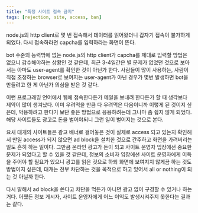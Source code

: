 ```yaml
---
title: "특정 사이트 접속 금지"
tags: [rejection, site, access, ban]
---
```


node.js의 http client로 몇 번 접속해서 데이터를 읽어왔더니 갑자기 접속이 불가하게 되었다. 다시 접속하라면 capcha를 입력하라는 화면이 뜬다.

bot 수준의 능력밖에 없는 node.js의 http client가 capcha를 제대로 입력할 방법은 없으니 감수해야하는 상황인 것 같은데, 최근 3-4일간은 별 문제가 없었던 것으로 보아서는 아마도 user-agent를 확인한 것이 아닌가 한다. 사람들이 많이 사용하는, 사람이 직접 조정하는 browser로 보여지는 user-agent가 아닌 경우가 몇번 발생하면 bot을 만들려고 한 게 아닌가 의심을 받은 것 같다.

이런 프로그래밍 언어에서 웹에 접속한다든가 메일을 보내려 한다든가 할 때 생각보다 제약이 많이 생겨났다. 이미 우려먹을 만큼 다 우려먹은 다음이니까 이렇게 된 것이지 싶은데, 악용하려고 한다기 보단 좋은 방법으로 응용하려는데 그나마 좀 쉽지 않게 되었다. 해당 사이트들도 광고로 돈을 벌어야되니 그런 일이 벌어지는 것으로 본다.

요새 대개의 사이트들은 광고 배너로 걸어놓은 것이 실제로 access 되고 있는지 확인해서 만일 access가 되지 않으면 ad block을 설치한 것으로 간주하고 화면을 가려버리는 일도 흔히 하는 일이다. 그만큼 온라인 광고가 돈이 되고 사이트 운영자 입장에선 중요한 문제가 되었다고 할 수 있을 것 같은데, 정보의 소비자 입장에선 사이트 운영자에게 이득을 주어야 할 필요가 있으니 광고를 읽은 것으로 하되 화면에 보여지지 않게끔 하는 것도 방법이지 싶은데, 대개는 전부 차단하는 것을 목적으로 하고 있어서 all or nothing이 되는 것 아닐까 한다.

다시 말해서 ad block을 쓴다고 차단을 먹든가 아니면 광고 없이 구경할 수 있거나 하는 거다. 어쨌든 정보 게시자, 사이트 운영자에게 어느 이익도 발생시켜주지 못한다는 결과는 같다.


